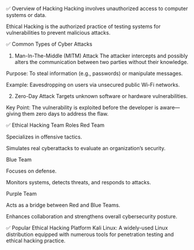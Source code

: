 ✅ Overview of Hacking
Hacking involves unauthorized access to computer systems or data.

Ethical Hacking is the authorized practice of testing systems for vulnerabilities to prevent malicious attacks.

✅ Common Types of Cyber Attacks
1. Man-In-The-Middle (MITM) Attack
The attacker intercepts and possibly alters the communication between two parties without their knowledge.

Purpose: To steal information (e.g., passwords) or manipulate messages.

Example: Eavesdropping on users via unsecured public Wi-Fi networks.

2. Zero-Day Attack
Targets unknown software or hardware vulnerabilities.

Key Point: The vulnerability is exploited before the developer is aware—giving them zero days to address the flaw.

✅ Ethical Hacking Team Roles
Red Team

Specializes in offensive tactics.

Simulates real cyberattacks to evaluate an organization’s security.

Blue Team

Focuses on defense.

Monitors systems, detects threats, and responds to attacks.

Purple Team

Acts as a bridge between Red and Blue Teams.

Enhances collaboration and strengthens overall cybersecurity posture.

✅ Popular Ethical Hacking Platform
Kali Linux:
A widely-used Linux distribution equipped with numerous tools for penetration testing and ethical hacking practice.

